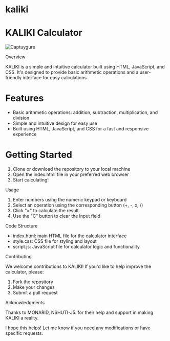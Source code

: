 # kaliki

# KALIKI Calculator

![Captuygure](https://github.com/user-attachments/assets/9773e910-ea4c-4622-9443-e98dbce7a4ad)

Overview

KALIKI is a simple and intuitive calculator built using HTML, JavaScript, and CSS. It's designed to provide basic arithmetic operations and a user-friendly interface for easy calculations.

# Features

- Basic arithmetic operations: addition, subtraction, multiplication, and division
- Simple and intuitive design for easy use
- Built using HTML, JavaScript, and CSS for a fast and responsive experience

# Getting Started

1. Clone or download the repository to your local machine
2. Open the index.html file in your preferred web browser
3. Start calculating!

Usage

1. Enter numbers using the numeric keypad or keyboard
2. Select an operation using the corresponding button (+, -, x, /)
3. Click "=" to calculate the result
4. Use the "C" button to clear the input field

Code Structure

- index.html: main HTML file for the calculator interface
- style.css: CSS file for styling and layout
- script.js: JavaScript file for calculator logic and functionality

Contributing

We welcome contributions to KALIKI! If you'd like to help improve the calculator, please:

1. Fork the repository
2. Make your changes
3. Submit a pull request


Acknowledgments

Thanks to MONARID, NSHUTI-J5. for their help and support in making KALIKI a reality.

I hope this helps! Let me know if you need any modifications or have specific requests.
